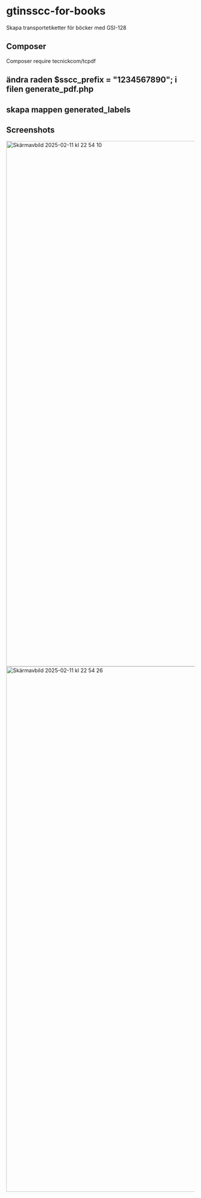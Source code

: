 # gtinsscc-for-books
Skapa transportetiketter för böcker med GSI-128

## Composer
Composer require tecnickcom/tcpdf

## ändra raden $sscc_prefix = "1234567890"; i filen generate_pdf.php

## skapa mappen generated_labels

## Screenshots

<img width="1402" alt="Skärmavbild 2025-02-11 kl  22 54 10" src="https://github.com/user-attachments/assets/213438fd-5e23-4027-a9b1-7706347ad547" />

<img width="1402" alt="Skärmavbild 2025-02-11 kl  22 54 26" src="https://github.com/user-attachments/assets/74114158-032b-4809-9106-70f526aa4d6c" />
